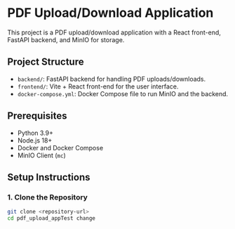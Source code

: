 # PDF Upload/Download Application

This project is a PDF upload/download application with a React front-end, FastAPI backend, and MinIO for storage.

## Project Structure
- `backend/`: FastAPI backend for handling PDF uploads/downloads.
- `frontend/`: Vite + React front-end for the user interface.
- `docker-compose.yml`: Docker Compose file to run MinIO and the backend.

## Prerequisites
- Python 3.9+
- Node.js 18+
- Docker and Docker Compose
- MinIO Client (`mc`)

## Setup Instructions

### 1. Clone the Repository
```bash
git clone <repository-url>
cd pdf_upload_appT e s t   c h a n g e  
 